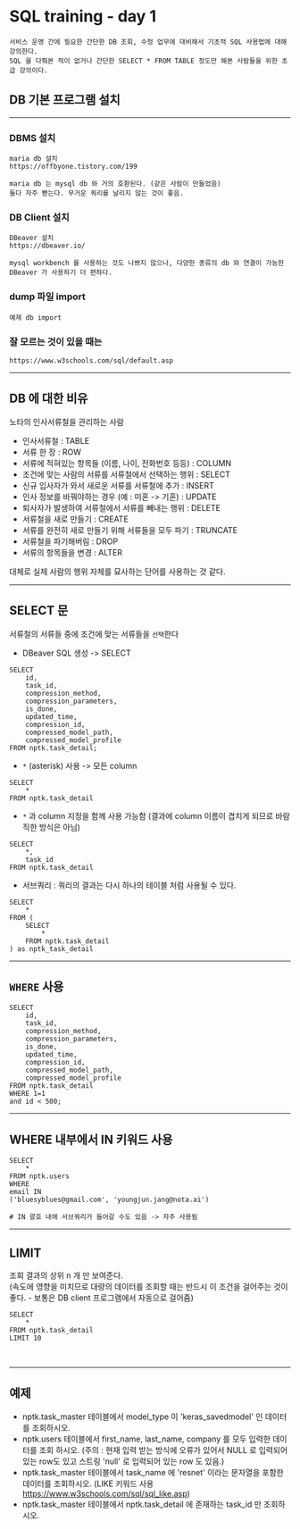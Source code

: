# SQL training - day 1 
```
서비스 운영 간에 필요한 간단한 DB 조회, 수정 업무에 대비해서 기초적 SQL 사용법에 대해 강의한다.
SQL 을 다뤄본 적이 없거나 간단한 SELECT * FROM TABLE 정도만 해본 사람들을 위한 초급 강의이다.
```
## DB 기본 프로그램 설치
***

### DBMS 설치

    maria db 설치
    https://offbyone.tistory.com/199

    maria db 는 mysql db 와 거의 호환된다. (같은 사람이 만들었음)
    둘다 자주 뻗는다. 무거운 쿼리를 날리지 않는 것이 좋음.

### DB Client 설치

    DBeaver 설치
    https://dbeaver.io/

    mysql workbench 를 사용하는 것도 나쁘지 않으나, 다양한 종류의 db 와 연결이 가능한 DBeaver 가 사용하기 더 편하다.

### dump 파일 import

    예제 db import

### 잘 모르는 것이 있을 때는
    https://www.w3schools.com/sql/default.asp

***

## DB 에 대한 비유
노타의 인사서류철을 관리하는 사람 

* 인사서류철 : TABLE   
* 서류 한 장 : ROW   
* 서류에 적혀있는 항목들 (이름, 나이, 전화번호 등등) : COLUMN   
* 조건에 맞는 사람의 서류를 서류철에서 선택하는 행위 : SELECT   
* 신규 입사자가 와서 새로운 서류를 서류철에 추가 : INSERT   
* 인사 정보를 바꿔야하는 경우 (예 : 미혼 -> 기혼) : UPDATE   
* 퇴사자가 발생하여 서류철에서 서류를 빼내는 행위 : DELETE   
* 서류철을 새로 만들기 : CREATE   
* 서류를 완전히 새로 만들기 위해 서류들을 모두 파기 : TRUNCATE   
* 서류철을 파기해버림 : DROP   
* 서류의 항목들을 변경 : ALTER

대체로 실제 사람의 행위 자체를 묘사하는 단어를 사용하는 것 같다.

***
## SELECT 문
서류철의 서류들 중에 조건에 맞는 서류들을 `선택`한다   

* DBeaver SQL 생성 -> SELECT
```
SELECT 
    id, 
    task_id, 
    compression_method, 
    compression_parameters, 
    is_done, 
    updated_time, 
    compression_id, 
    compressed_model_path, 
    compressed_model_profile
FROM nptk.task_detail;
```
* `*` (asterisk) 사용 -> 모든 column 
```
SELECT
    *
FROM nptk.task_detail
```
* `*` 과 column 지정을 함께 사용 가능함 (결과에 column 이름이 겹치게 되므로 바람직한 방식은 아님)
```
SELECT
    *, 
    task_id
FROM nptk.task_detail
```
* 서브쿼리 : 쿼리의 결과는 다시 하나의 테이블 처럼 사용될 수 있다.
```
SELECT 
    *
FROM (
    SELECT
        *
    FROM nptk.task_detail 
) as nptk_task_detail
```

***
## `WHERE` 사용
```
SELECT 
    id, 
    task_id, 
    compression_method, 
    compression_parameters, 
    is_done, 
    updated_time, 
    compression_id, 
    compressed_model_path, 
    compressed_model_profile
FROM nptk.task_detail
WHERE 1=1
and id < 500;
```
***
## WHERE 내부에서 IN 키워드 사용
```
SELECT
    *
FROM nptk.users
WHERE
email IN
('bluesyblues@gmail.com', 'youngjun.jang@nota.ai')

# IN 괄호 내에 서브쿼리가 들어갈 수도 있음 -> 자주 사용됨
```

***

## LIMIT
조회 결과의 상위 n 개 만 보여준다.   
(속도에 영향을 미치므로 대량의 데이터를 조회할 때는 반드시 이 조건을 걸어주는 것이 좋다. - 보통은 DB client 프로그램에서 자동으로 걸어줌)

```
SELECT
    *
FROM nptk.task_detail 
LIMIT 10
```
<br>


***
## 예제
* nptk.task_master 테이블에서 model_type 이 'keras_savedmodel' 인 데이터를 조회하시오.
* nptk.users 테이블에서 first_name, last_name, company 를 모두 입력한 데이터를 조회 하시오. (주의 : 현재 입력 받는 방식에 오류가 있어서 NULL 로 입력되어있는 row도 있고 스트링 'null' 로 입력되어 있는 row 도 있음.)
* nptk.task_master 테이블에서 task_name 에 'resnet' 이라는 문자열을 포함한 데이터를 조회하시오. (LIKE 키워드 사용 https://www.w3schools.com/sql/sql_like.asp)
* nptk.task_master 테이블에서 nptk.task_detail 에 존재하는 task_id 만 조회하시오.
  

